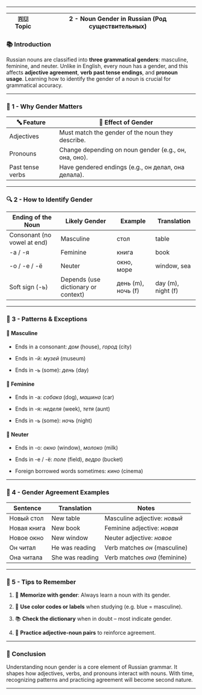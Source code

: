 
---

|🇷🇺 Topic|2 - Noun Gender in Russian (Род существительных)|
|---|---|

### 📚 Introduction

Russian nouns are classified into **three grammatical genders**: masculine, feminine, and neuter. Unlike in English, every noun has a gender, and this affects **adjective agreement**, **verb past tense endings**, and **pronoun usage**. Learning how to identify the gender of a noun is crucial for grammatical accuracy.

---

### 🧠 1 - Why Gender Matters

|🔤 Feature|🧩 Effect of Gender|
|---|---|
|Adjectives|Must match the gender of the noun they describe.|
|Pronouns|Change depending on noun gender (e.g., он, она, оно).|
|Past tense verbs|Have gendered endings (e.g., он делал, она делала).|

---

### 🔍 2 - How to Identify Gender

|Ending of the Noun|Likely Gender|Example|Translation|
|---|---|---|---|
|Consonant (no vowel at end)|Masculine|стол|table|
|-а / -я|Feminine|книга|book|
|-о / -е / -ё|Neuter|окно, море|window, sea|
|Soft sign (-ь)|Depends (use dictionary or context)|день (m), ночь (f)|day (m), night (f)|

---

### 🧠 3 - Patterns & Exceptions

#### 👨 Masculine

- Ends in a consonant: _дом_ (house), _город_ (city)
    
- Ends in -й: _музей_ (museum)
    
- Ends in -ь (some): _день_ (day)
    

#### 👩 Feminine

- Ends in -а: _собака_ (dog), _машина_ (car)
    
- Ends in -я: _неделя_ (week), _тетя_ (aunt)
    
- Ends in -ь (some): _ночь_ (night)
    

#### 🧸 Neuter

- Ends in -о: _окно_ (window), _молоко_ (milk)
    
- Ends in -е / -ё: _поле_ (field), _ведро_ (bucket)
    
- Foreign borrowed words sometimes: _кино_ (cinema)
    

---

### 🔄 4 - Gender Agreement Examples

|Sentence|Translation|Notes|
|---|---|---|
|Новый стол|New table|Masculine adjective: _новый_|
|Новая книга|New book|Feminine adjective: _новая_|
|Новое окно|New window|Neuter adjective: _новое_|
|Он читал|He was reading|Verb matches _он_ (masculine)|
|Она читала|She was reading|Verb matches _она_ (feminine)|

---

### 🧩 5 - Tips to Remember

1. 🧠 **Memorize with gender**: Always learn a noun with its gender.
    
2. 🧾 **Use color codes or labels** when studying (e.g. blue = masculine).
    
3. 📚 **Check the dictionary** when in doubt – most indicate gender.
    
4. 🔁 **Practice adjective-noun pairs** to reinforce agreement.
    

---

### 🎯 Conclusion

Understanding noun gender is a core element of Russian grammar. It shapes how adjectives, verbs, and pronouns interact with nouns. With time, recognizing patterns and practicing agreement will become second nature.

---

